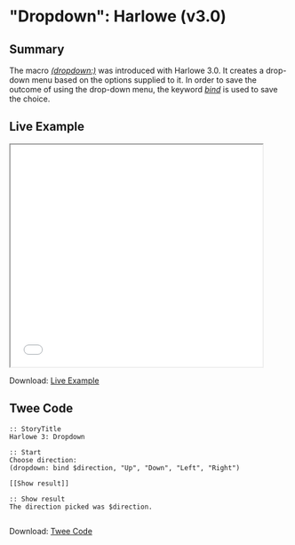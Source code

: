 # "Dropdown": Harlowe (v3.0)

## Summary

The macro [*(dropdown:)*](https://twine2.neocities.org/#macro_dropdown) was introduced with Harlowe 3.0. It creates a drop-down menu based on the options supplied to it. In order to save the outcome of using the drop-down menu, the keyword [*bind*](https://twine2.neocities.org/#type_bind) is used to save the choice.

## Live Example

<section>
<iframe src="harlowe_dropdown_example.html" height=400 width=90%></iframe>


Download: <a href="harlowe_dropdown_example.html" target="_blank">Live Example</a>
</section>

## Twee Code

```
:: StoryTitle
Harlowe 3: Dropdown

:: Start
Choose direction:
(dropdown: bind $direction, "Up", "Down", "Left", "Right")

[[Show result]]

:: Show result
The direction picked was $direction.


```

Download: <a href="harlowe_dropdown_twee.txt" target="_blank">Twee Code</a>
